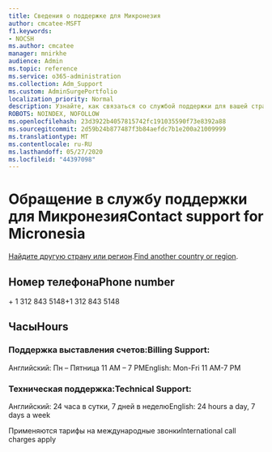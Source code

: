 ```yaml
---
title: Сведения о поддержке для Микронезия
author: cmcatee-MSFT
f1.keywords:
- NOCSH
ms.author: cmcatee
manager: mnirkhe
audience: Admin
ms.topic: reference
ms.service: o365-administration
ms.collection: Adm_Support
ms.custom: AdminSurgePortfolio
localization_priority: Normal
description: Узнайте, как связаться со службой поддержки для вашей страны или региона.
ROBOTS: NOINDEX, NOFOLLOW
ms.openlocfilehash: 23d3922b4057815742fc191035590f73e8392a88
ms.sourcegitcommit: 2d59b24b877487f3b84aefdc7b1e200a21009999
ms.translationtype: MT
ms.contentlocale: ru-RU
ms.lasthandoff: 05/27/2020
ms.locfileid: "44397098"
---
```

# <a name="contact-support-for-micronesia"></a><span data-ttu-id="485f4-103">Обращение в службу поддержки для Микронезия</span><span class="sxs-lookup"><span data-stu-id="485f4-103">Contact support for Micronesia</span></span>

<span data-ttu-id="485f4-104">[Найдите другую страну или регион](../contact-support-for-business-products.md).</span><span class="sxs-lookup"><span data-stu-id="485f4-104">[Find another country or region](../contact-support-for-business-products.md).</span></span>

## <a name="phone-number"></a><span data-ttu-id="485f4-105">Номер телефона</span><span class="sxs-lookup"><span data-stu-id="485f4-105">Phone number</span></span>
<span data-ttu-id="485f4-106">+ 1 312 843 5148</span><span class="sxs-lookup"><span data-stu-id="485f4-106">+1 312 843 5148</span></span>

## <a name="hours"></a><span data-ttu-id="485f4-107">Часы</span><span class="sxs-lookup"><span data-stu-id="485f4-107">Hours</span></span>
### <a name="billing-support"></a><span data-ttu-id="485f4-108">Поддержка выставления счетов:</span><span class="sxs-lookup"><span data-stu-id="485f4-108">Billing Support:</span></span>

<span data-ttu-id="485f4-109">Английский: Пн – Пятница 11 AM – 7 PM</span><span class="sxs-lookup"><span data-stu-id="485f4-109">English: Mon-Fri 11 AM-7 PM</span></span>

### <a name="technical-support"></a><span data-ttu-id="485f4-110">Техническая поддержка:</span><span class="sxs-lookup"><span data-stu-id="485f4-110">Technical Support:</span></span>

<span data-ttu-id="485f4-111">Английский: 24 часа в сутки, 7 дней в неделю</span><span class="sxs-lookup"><span data-stu-id="485f4-111">English: 24 hours a day, 7 days a week</span></span>

<span data-ttu-id="485f4-112">Применяются тарифы на международные звонки</span><span class="sxs-lookup"><span data-stu-id="485f4-112">International call charges apply</span></span>
